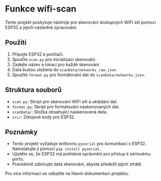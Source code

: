 # Funkce wifi-scan

Tento projekt poskytuje nástroje pro skenování dostupných WiFi sítí pomocí ESP32 a jejich následné zpracování.

## Použití

1. Připojte ESP32 k počítači.
2. Spusťte `scan.py` pro inicializaci skenování.
3. Zadejte název a lokaci pro každé skenování.
4. Data budou uložena do `scanData/networks_raw.json`.
5. Spusťte `format.py` pro formátování dat do `scanData/networks.json`.

## Struktura souborů

- `scan.py`: Skript pro skenování WiFi sítí a ukládání dat.
- `format.py`: Skript pro formátování naskenovaných dat.
- `scanData/`: Složka obsahující naskenovaná data.
- `src/`: Zdrojové kódy pro ESP32.

## Poznámky

- Tento projekt vyžaduje knihovnu `pyserial` pro komunikaci s ESP32. Nainstalujte ji pomocí `pip install pyserial`.
- Ujistěte se, že ESP32 má potřebná oprávnění pro přístup k sériovému portu.
- Pravidelně zálohujte data skenování, abyste předešli jejich ztrátě.

Pro více informací se odkažte na hlavní dokumentaci projektu.